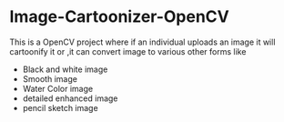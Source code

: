 # Image-Cartoonizer-OpenCV
This is a OpenCV project where if an individual uploads an image it will cartoonify it or ,it can convert image to various other forms like <br>
* Black and white image <br>
* Smooth image <br>
* Water Color image <br>
* detailed enhanced image <br>
* pencil sketch image


